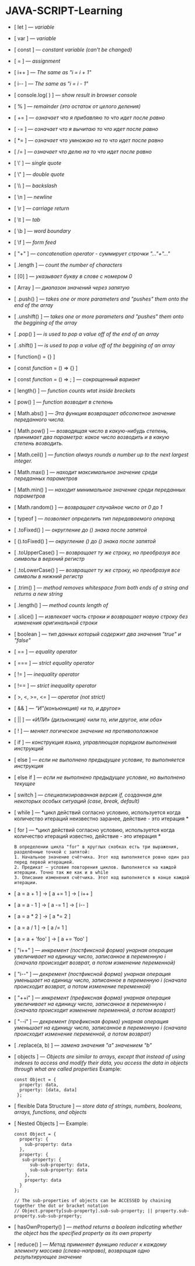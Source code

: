 # JAVA-SCRIPT-Learning
- [ let ] — *variable*
- [ var ] — *variable*
- [ const ] — *constant variable (can't be changed)*
- [ = ] — *assignment*
- [ i++ ] — *The same as "i = i + 1"*
- [ i-- ] — *The same as "i = i - 1"*
- [ console.log( ) ] — *show result in browser console*
- [ % ]  — *remainder (это остаток от целого деления)*
- [ += ] — *означает что я прибавляю то что идет после равно*
- [ -= ] — *означает что я вычитаю то что идет после равно*
- [ \*= ] — *означает что умножаю на то что идет после равно*
- [ /= ] — *означает что делю на то что идет после равно*
- [ \\' ] — *single quote*
- [ \\" ] — *double quote*
- [ \\\\ ] — *backslash*
- [ \n ] — *newline*
- [ \r ] — *carriage return*
- [ \t ] —	*tab*
- [ \b ] —	*word boundary*
- [ \f ] — *form feed*
- [ "+" ] — *concatenation operator - суммирует строчки "..."+"..."*
- [ .length ] — *count the number of characters*
- [ [0] ] — *указывает букву в слове с номером 0*
- [ Array ] — *диапазон значений через запятую*
- [ .push() ] — *takes one or more parameters and "pushes" them onto the end of the array*
- [ .unshift() ] — *takes one or more parameters and "pushes" them onto the beggining of the array*
- [ .pop() ] — *is used to pop a value off of the end of an array*
- [ .shift() ] — *is used to pop a value off of the beggining of an array*
- [ function() = {} ]
- [ const *function* = () => {} ]
- [ const *function* = () => ; ] — *сокращенный вариант*
- [ length() ] — *function counts wtat inside breckets*
- [ pow() ] — *function возводит в степень*
- [ Math.abs() ] — *Эта функция возвращает абсолютное значение переданного числа.*
- [ Math.pow() ] — *возводящая число в какую-нибудь степень, принимает два параметра: какое число возводить и в какую степень возводить.*
- [ Math.ceil() ] — *function always rounds a number up to the next largest integer.*
- [ Math.max() ] — *находит максимальное значение среди переданных параметров*
- [ Math.min() ] — *находит минимальное значение среди переданных параметров*
- [ Math.random() ] — *возвращает случайное число от 0 до 1*
- [ typeof ]  — *позволяет определить тип передаваемого операнд*
- [ .toFixed() ] — *округление до () знака после запятой*
- [ ().toFixed() ] — *округление () до () знака после запятой*
- [ .toUpperCase() ] — *возвращает ту же строку, но преобразуя все символы в верхний регистр*
- [ .toLowerCase() ] — *возвращает ту же строку, но преобразуя все символы в нижний регистр*
- [ .trim() ] — *method removes whitespace from both ends of a string and returns a new string*
- [ .length() ] — *method counts length of*
- [ .slice() ] — *извлекает часть строки и возвращает новую строку без изменения оригинальной строки*
- [ boolean ] — *тип данных который содержит два значения "true" и "false"*
- [ == ] — *equality operator*
- [ === ] — *strict equality operator*
- [ != ] — *inequality operator*
- [ !== ] — *strict inequality operator*
- [ >, <, >=, <= ] — *operator (not strict)*
- [ && ] — *"И"(конъюнкция) «и то, и другое»*
- [ || ] — *«ИЛИ» (дизъюнкция) «или то, или другое, или оба»*
- [ ! ] — *меняет логическое значение на противоположное*
- [ if ] — *конструкция языка, управляющая порядком выполнения инструкций*
- [ else ] — *если не выполнено предыдущее условие, то выполняется инструкция*
- [ else if ] — *если не выполнено предыдущее условие, но выполнено текущее*
- [ switch ] — *специализированная версия if, созданная для некоторых особых ситуаций (case, break, default)*
- [ while ] — *цикл действий согласно условию, используется когда количество итераций неизвестно заранее, действие - это итерация *
- [ for ] — *цикл действий согласно условию, используется когда количество итераций известно, действие - это итерация *

      В определении цикла "for" в круглых скобках есть три выражения, разделённые точкой с запятой: 
      1. Начальное значение счётчика. Этот код выполняется ровно один раз перед первой итерацией. 
      2. Предикат — условие повторения циклов. Выполняется на каждой итерации. Точно так же как и в while 
      3. Описание изменения счётчика. Этот код выполняется в конце каждой итерации. 
      
- [ a = a + 1 ]  →  [  a += 1  ] →  [ i++ ] <br>
- [ a = a - 1 ]  →  [ a -= 1  ] →   [ i-- ] <br>
- [ a = a * 2 ]  →  [ a *= 2 ] <br>
- [ a = a / 1 ]  →  [ a /= 1 ] <br>
- [ a = a + 'foo' ] → [ a += 'foo' ] <br>
- [ "i++" ] — *инкремент (постфиксной форма) унарная операция увеличивает на единицу число, записанное в переменную i (сначала происходит возврат, а потом изменение переменной)*
- [ "i--" ] — *декремент (постфиксной форма) унарная операция уменьшает на единицу число, записанное в переменную i (сначала происходит возврат, а потом изменение переменной)*
- [ "++i" ] — *инкремент (префиксная форма) унарная операция увеличивает на единицу число, записанное в переменную i (сначала происходит изменение переменной, а потом возврат)*
- [ "--i" ] — *декремент (префиксная форма) унарная операция уменьшает на единицу число, записанное в переменную i (сначала происходит изменение переменной, а потом возврат)*
- [ .replace(a, b) ] — *замена значения "a" значением "b"*
- [ objects ] — *Objects are similar to arrays, except that instead of using indexes to access and modify their data, you access the data in objects through what are called properties* Example: <br>

      const Object = { 
        property: data, 
        property: [data, data] 
       }; 
       
- [ flexible Data Structure ] — *store data of strings, numbers, booleans, arrays, functions, and objects*
- [ Nested Objects ] — Example: <br>

      const Object = {
        property: {
          sub-property: data 
        }, 
        property: { 
         sub-property: { 
            sub-sub-property: data,
            sub-sub-property: data 
          }, 
          property: data 
        } 
      }; 

      // The sub-properties of objects can be ACCESSED by chaining together the dot or bracket notation
      // Object.property[sub-property].sub-sub-property; || property.sub-property.sub-sub-property;

- [ hasOwnProperty() ] — *method returns a boolean indicating whether the object has the specified property as its own property*
- [ reduce() ] — *Метод применяет функцию reducer к каждому элементу массива (слева-направо), возвращая одно результирующее значение*
